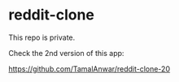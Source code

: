 # reddit-clone

This repo is private.

Check the 2nd version of this app:

https://github.com/TamalAnwar/reddit-clone-20

